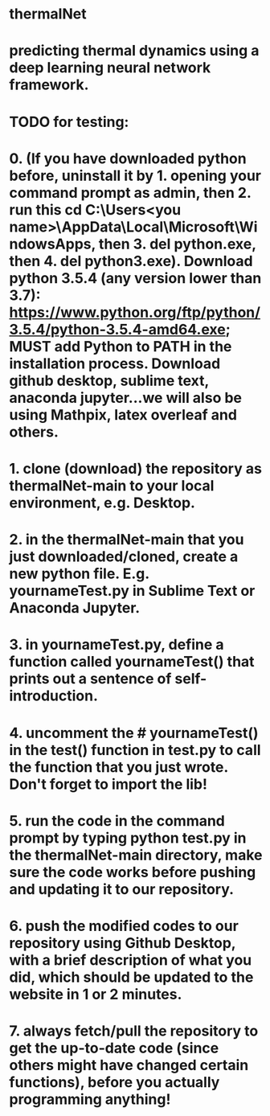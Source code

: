 # thermalNet
# predicting thermal dynamics using a deep learning neural network framework.
# TODO for testing:
# 0. (If you have downloaded python before, uninstall it by 1. opening your command prompt as admin, then 2. run this cd C:\Users\<you name>\AppData\Local\Microsoft\WindowsApps, then 3. del python.exe, then 4. del python3.exe). Download python 3.5.4 (any version lower than 3.7): https://www.python.org/ftp/python/3.5.4/python-3.5.4-amd64.exe; MUST add Python to PATH in the installation process. Download github desktop, sublime text, anaconda jupyter...we will also be using Mathpix, latex overleaf and others.
# 1. clone (download) the repository as thermalNet-main to your local environment, e.g. Desktop.
# 2. in the thermalNet-main that you just downloaded/cloned, create a new python file. E.g. yournameTest.py in Sublime Text or Anaconda Jupyter.
# 3. in yournameTest.py, define a function called yournameTest() that prints out a sentence of self-introduction.
# 4. uncomment the # yournameTest() in the test() function in test.py to call the function that you just wrote. Don't forget to import the lib!
# 5. run the code in the command prompt by typing python test.py in the thermalNet-main directory, make sure the code works before pushing and updating it to our repository.
# 6. push the modified codes to our repository using Github Desktop, with a brief description of what you did, which should be updated to the website in 1 or 2 minutes.
# 7. always fetch/pull the repository to get the up-to-date code (since others might have changed certain functions), before you actually programming anything! 
